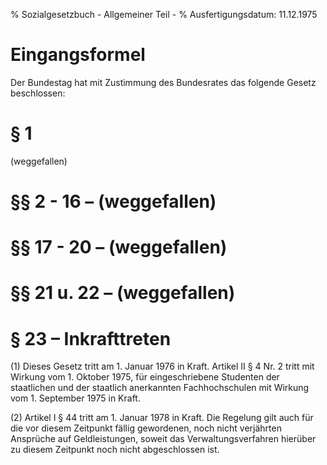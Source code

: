 % Sozialgesetzbuch - Allgemeiner Teil -
% Ausfertigungsdatum: 11.12.1975
 
# Eingangsformel

Der Bundestag hat mit Zustimmung des Bundesrates das folgende Gesetz beschlossen:

# § 1

(weggefallen)

# §§ 2 - 16 – (weggefallen)

# §§ 17 - 20 – (weggefallen)

# §§ 21 u. 22 – (weggefallen)

# § 23 – Inkrafttreten

(1) Dieses Gesetz tritt am 1. Januar 1976 in Kraft. Artikel II § 4 Nr. 2 tritt mit Wirkung vom 1. Oktober 1975, für eingeschriebene Studenten der staatlichen und der staatlich anerkannten Fachhochschulen mit Wirkung vom 1. September 1975 in Kraft.

(2) Artikel I § 44 tritt am 1. Januar 1978 in Kraft. Die Regelung gilt auch für die vor diesem Zeitpunkt fällig gewordenen, noch nicht verjährten Ansprüche auf Geldleistungen, soweit das Verwaltungsverfahren hierüber zu diesem Zeitpunkt noch nicht abgeschlossen ist.
